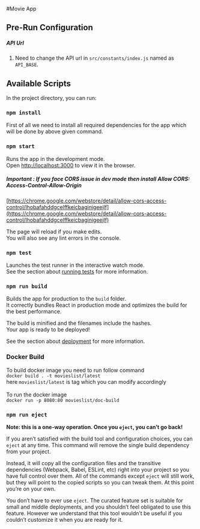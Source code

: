 #Movie App

## Pre-Run Configuration
##### API Url
1. Need to change the API url in `src/constants/index.js` named as `API_BASE`.


## Available Scripts

In the project directory, you can run:

### `npm install` 
First of all we need to install all required dependencies for the app which will be done by above given command.

### `npm start`

Runs the app in the development mode.<br>
Open [http://localhost:3000](http://localhost:3000) to view it in the browser.

##### Important : If you face CORS issue in dev mode then install Allow CORS: Access-Control-Allow-Origin <br >
[https://chrome.google.com/webstore/detail/allow-cors-access-control/lhobafahddgcelffkeicbaginigeejlf](https://chrome.google.com/webstore/detail/allow-cors-access-control/lhobafahddgcelffkeicbaginigeejlf)

The page will reload if you make edits.<br>
You will also see any lint errors in the console.

### `npm test`

Launches the test runner in the interactive watch mode.<br>
See the section about [running tests](#running-tests) for more information.

### `npm run build`

Builds the app for production to the `build` folder.<br>
It correctly bundles React in production mode and optimizes the build for the best performance.

The build is minified and the filenames include the hashes.<br>
Your app is ready to be deployed!

See the section about [deployment](#deployment) for more information.

### Docker Build
To build docker image you need to run follow command <br>
`docker build . -t movieslist/latest` <br>
here `movieslist/latest` is tag which you can modify accordingly <br>
<br>
To run the docker image <br>
`docker run -p 8080:80 movieslist/doc-build`


### `npm run eject`

**Note: this is a one-way operation. Once you `eject`, you can’t go back!**

If you aren’t satisfied with the build tool and configuration choices, you can `eject` at any time. This command will remove the single build dependency from your project.

Instead, it will copy all the configuration files and the transitive dependencies (Webpack, Babel, ESLint, etc) right into your project so you have full control over them. All of the commands except `eject` will still work, but they will point to the copied scripts so you can tweak them. At this point you’re on your own.

You don’t have to ever use `eject`. The curated feature set is suitable for small and middle deployments, and you shouldn’t feel obligated to use this feature. However we understand that this tool wouldn’t be useful if you couldn’t customize it when you are ready for it.
